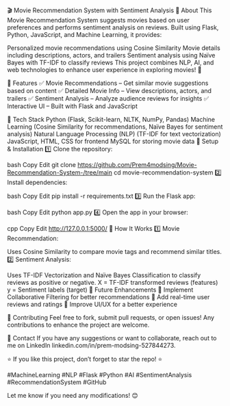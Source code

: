 🎬 Movie Recommendation System with Sentiment Analysis
📌 About
This Movie Recommendation System suggests movies based on user preferences and performs sentiment analysis on reviews. Built using Flask, Python, JavaScript, and Machine Learning, it provides:

Personalized movie recommendations using Cosine Similarity
Movie details including descriptions, actors, and trailers
Sentiment analysis using Naïve Bayes with TF-IDF to classify reviews
This project combines NLP, AI, and web technologies to enhance user experience in exploring movies! 🚀

🔹 Features
✅ Movie Recommendations – Get similar movie suggestions based on content
✅ Detailed Movie Info – View descriptions, actors, and trailers
✅ Sentiment Analysis – Analyze audience reviews for insights
✅ Interactive UI – Built with Flask and JavaScript

🔹 Tech Stack
Python (Flask, Scikit-learn, NLTK, NumPy, Pandas)
Machine Learning (Cosine Similarity for recommendations, Naïve Bayes for sentiment analysis)
Natural Language Processing (NLP) (TF-IDF for text vectorization)
JavaScript, HTML, CSS for frontend
MySQL for storing movie data
🔹 Setup & Installation
1️⃣ Clone the repository:

bash
Copy
Edit
git clone https://github.com/Prem4modsing/Movie-Recommendation-System-/tree/main
cd movie-recommendation-system
2️⃣ Install dependencies:

bash
Copy
Edit
pip install -r requirements.txt
3️⃣ Run the Flask app:

bash
Copy
Edit
python app.py
4️⃣ Open the app in your browser:

cpp
Copy
Edit
http://127.0.0.1:5000/
🔹 How It Works
1️⃣ Movie Recommendation:

Uses Cosine Similarity to compare movie tags and recommend similar titles.
2️⃣ Sentiment Analysis:

Uses TF-IDF Vectorization and Naïve Bayes Classification to classify reviews as positive or negative.
X = TF-IDF transformed reviews (features)
y = Sentiment labels (target)
🚀 Future Enhancements
🔹 Implement Collaborative Filtering for better recommendations
🔹 Add real-time user reviews and ratings
🔹 Improve UI/UX for a better experience

🤝 Contributing
Feel free to fork, submit pull requests, or open issues! Any contributions to enhance the project are welcome.

📩 Contact
If you have any suggestions or want to collaborate, reach out to me on LinkedIn linkedin.com/in/prem-modsing-527844273.

⭐ If you like this project, don’t forget to star the repo! ⭐

#MachineLearning #NLP #Flask #Python #AI #SentimentAnalysis #RecommendationSystem #GitHub

Let me know if you need any modifications! 😊
